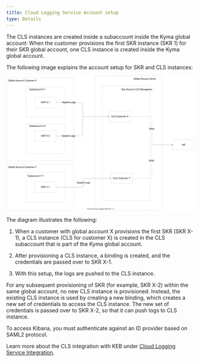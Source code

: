 ```yaml
---
title: Cloud Logging Service Account setup
type: Details
---
```


The CLS instances are created inside a subaccount inside the Kyma global account: When the customer provisions the first SKR instance (SKR 1) for their SKR global account, one CLS instance is created inside the Kyma global account.

The following image explains the account setup for SKR and CLS instances:

![CLS Account diagram](./assets/cls-acc.svg)

The diagram illustrates the following: 
1. When a customer with global account X provisions the first SKR (SKR X-1), a CLS instance (CLS for customer X) is created in the CLS subaccount that is part of the Kyma global account. 

2. After provisioning a CLS instance, a binding is created, and the credentials are passed over to SKR X-1. 
 
3. With this setup, the logs are pushed to the CLS instance.

For any subsequent provisioning of SKR (for example, SKR X-2) within the same global account, no new CLS instance is provisioned. Instead, the existing CLS instance is used by creating a new binding, which creates a new set of credentials to access the CLS instance. The new set of credentials is passed over to SKR X-2, so that it can push logs to CLS instance.

To access Kibana, you must authenticate against an ID provider based on SAML2 protocol.

Learn more about the CLS integration with KEB under [Cloud Logging Service Integration](./02-03-cls-integration.md).
